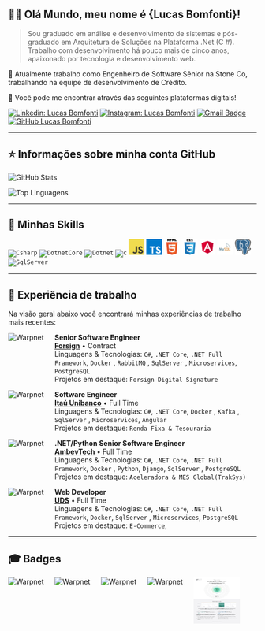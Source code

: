 ## 👨‍💻 Olá Mundo, meu nome é <strong>{Lucas Bomfonti}!</strong>

> Sou graduado em análise e desenvolvimento de sistemas e pós-graduado em Arquitetura de Soluções na Plataforma .Net (C #).
  Trabalho com desenvolvimento há pouco mais de cinco anos, apaixonado por tecnologia e desenvolvimento web.

🔭 Atualmente trabalho como Engenheiro de Software Sênior na Stone Co, trabalhando na equipe de desenvolvimento de Crédito.

💬 Você pode me encontrar através das seguintes plataformas digitais!

[![Linkedin: Lucas Bomfonti](https://img.shields.io/badge/-Linkedin-blue?style=flat-square&logo=Linkedin&logoColor=white&link=https://www.linkedin.com/in/lucas-bomfonti-893503183/)](https://www.linkedin.com/in/lucas-bomfonti-893503183/)
[![Instagram: Lucas Bomfonti](https://img.shields.io/badge/-Instagram-DF0174?style=flat-square&labelColor=DF0174&logo=instagram&logoColor=white&link=https://www.instagram.com/lucasbomfonti/)](https://www.instagram.com/lucasbomfonti/)
[![Gmail Badge](https://img.shields.io/badge/-Gmail-FF0000?style=flat-square&labelColor=FF0000&logo=gmail&logoColor=white&link=mailto:lucasbonfonti846@gmail.com)](mailto:lucasbonfonti846@gmail.com)
[![GitHub Lucas Bomfonti]( https://img.shields.io/github/followers/lucasbomfonti?label=follow&style=social)](https://github.com/lucasbomfonti)

----

## ⭐ Informações sobre minha conta GitHub
![GitHub Stats](https://github-readme-stats.vercel.app/api?username=lucasbomfonti&show_icons=true&theme=radical)

![Top Linguagens](https://github-readme-stats.vercel.app/api/top-langs/?username=lucasbomfonti&show_icons=true&theme=radical)

----

## 🚀 Minhas Skills

<code><img height="32" src="https://cdn.jsdelivr.net/gh/devicons/devicon/icons/csharp/csharp-original.svg" alt="Csharp"/></code>
<code><img height="32" src="https://cdn.jsdelivr.net/gh/devicons/devicon/icons/dotnetcore/dotnetcore-original.svg" alt="DotnetCore"/></code>
<code><img height="32" src="https://cdn.jsdelivr.net/gh/devicons/devicon/icons/dot-net/dot-net-plain-wordmark.svg" alt="Dotnet"/></code>
<code><img height="32" src="https://cdn.iconscout.com/icon/free/png-512/c-programming-569564.png" alt="c"/></code>
<code><img height="32" src="https://raw.githubusercontent.com/github/explore/80688e429a7d4ef2fca1e82350fe8e3517d3494d/topics/javascript/javascript.png" alt="Javascript"/></code>
<code><img height="32" src="https://raw.githubusercontent.com/github/explore/80688e429a7d4ef2fca1e82350fe8e3517d3494d/topics/typescript/typescript.png" alt="Typescript"/></code>
<code><img height="32" src="https://raw.githubusercontent.com/github/explore/80688e429a7d4ef2fca1e82350fe8e3517d3494d/topics/html/html.png" alt="HTML5"/></code>
<code><img height="32" src="https://raw.githubusercontent.com/github/explore/80688e429a7d4ef2fca1e82350fe8e3517d3494d/topics/css/css.png" alt="CSS"/></code>
<code><img height="32" src="https://raw.githubusercontent.com/github/explore/80688e429a7d4ef2fca1e82350fe8e3517d3494d/topics/angular/angular.png" alt="Angular"/></code>
<code><img height="32" src="https://raw.githubusercontent.com/github/explore/80688e429a7d4ef2fca1e82350fe8e3517d3494d/topics/mysql/mysql.png" alt="MySQL"/></code>
<code><img height="32" src="https://raw.githubusercontent.com/github/explore/80688e429a7d4ef2fca1e82350fe8e3517d3494d/topics/postgresql/postgresql.png" alt="PostegreSQL"/></code>
<code><img height="32" src="https://cdn.jsdelivr.net/gh/devicons/devicon/icons/microsoftsqlserver/microsoftsqlserver-plain-wordmark.svg" alt="SqlServer"/></code>

---

## 💼 Experiência de trabalho
Na visão geral abaixo você encontrará minhas experiências de trabalho mais recentes:

[<img align="left" height="94px" width="94px" alt="Warpnet" src="https://media-exp1.licdn.com/dms/image/C4D0BAQFJUHmDNfhPgA/company-logo_200_200/0/1656102175856?e=1664409600&v=beta&t=pn5lQmcQlt6qWJw5KwzvT8iAmYw2Dg7Y6ve0Ms6SqTc"/>](https://www.forsign.digital/)
**Senior Software Engineer** \
[**Forsign**](https://www.forsign.digital/) • Contract \
Linguagens & Tecnologias: `C#`, `.NET Core`, `.NET Full Framework`, `Docker` , `RabbitMQ` , `SqlServer` , `Microservices`, `PostgreSQL`\
Projetos em destaque: `Forsign Digital Signature`
<br/>

[<img align="left" height="94px" width="94px" alt="Warpnet" src="https://media-exp1.licdn.com/dms/image/C4D0BAQErJMMxLBtgFQ/company-logo_200_200/0/1655150371889?e=1664409600&v=beta&t=8PCcrMdnFkb39S-tS6ZhQJfVuntFwK524r_C59qy_hM"/>](https://www.linkedin.com/company/itau/)
**Software Engineer** \
[**Itaú Unibanco**](https://www.linkedin.com/company/itau/) • Full Time \
Linguagens & Tecnologias: `C#`, `.NET Core`, `Docker` , `Kafka` , `SqlServer` , `Microservices`, `Angular`\
Projetos em destaque: `Renda Fixa & Tesouraria`
<br/>

[<img align="left" height="94px" width="94px" alt="Warpnet" src="https://media-exp1.licdn.com/dms/image/C4E0BAQHv2rI8JxwT9g/company-logo_200_200/0/1625141188918?e=1664409600&v=beta&t=BSquleR2jrne6AKdY4oG_U2-n2csEAcRIsqlnv-5wSs"/>](https://www.ambevtech.com.br/)
**.NET/Python Senior Software Engineer** \
[**AmbevTech**](https://www.ambevtech.com.br/) • Full Time \
Linguagens & Tecnologias: `C#`, `.NET Core`, `.NET Full Framework`, `Docker` , `Python`, `Django`, `SqlServer` , `PostgreSQL`\
Projetos em destaque: `Aceleradora & MES Global(TrakSys)`
<br/>

[<img align="left" height="94px" width="94px" alt="Warpnet" src="https://media-exp1.licdn.com/dms/image/C4E0BAQGA6GugamGwdg/company-logo_200_200/0/1584452706815?e=1664409600&v=beta&t=-EUpveDEDs4xM9yDYl71Dohkg1avBjK67eTDoX_dKHw"/>](https://uds.com.br/)
**Web Developer** \
[**UDS**](https://uds.com.br/) • Full Time \
Linguagens & Tecnologias: `C#`, `.NET Core`, `.NET Full Framework`, `Docker`, `SqlServer` , `Microservices`, `PostgreSQL`\
Projetos em destaque: `E-Commerce`,
<br/>

----

## 🎓 Badges


[<img align="left" height="94px" width="94px" alt="Warpnet" src="https://images.credly.com/size/340x340/images/ef2853b2-4faf-4d27-8dec-5ddd71aa82bc/CERT-Associate-Microsoft365-Developer.png"/>](https://www.credly.com/badges/45afa88f-9dda-4171-a466-50398d3ad426/public_url)

[<img align="left" height="94px" width="94px" alt="Warpnet" src="https://media-exp1.licdn.com/dms/image/C4E22AQH7KLmdXPKcFg/feedshare-shrink_800/0/1579135572438?e=1659571200&v=beta&t=kNh47hhrjJhZVRXr6nMTM4g3PmpQhAnrTQDxrTFRuyA"/>](https://desenvolvedor.io/certificado/e66a1832-b28f-41e1-af18-57c60589e0c5)

[<img align="left" height="94px" width="94px" alt="Warpnet" src="https://media-exp1.licdn.com/dms/image/C4D22AQEuZYZO-h919A/feedshare-shrink_800/0/1591229713567?e=1659571200&v=beta&t=Qp6Ly3IFj0US9nubkIeI-xiJJUE9aDW6NsXQz2PYBTI"/>](https://desenvolvedor.io/certificado/a94362ad-5bd4-4d48-a697-31dc130749cc)

[<img align="left" height="94px" width="94px" alt="Warpnet" src="https://media-exp1.licdn.com/dms/image/C4D22AQHFi557h0leaw/feedshare-shrink_800/0/1591229713585?e=1659571200&v=beta&t=Pf__02lMqEvCyutQtWWYuI9UlecfraJsgLC5ViQNKsU"/>](https://desenvolvedor.io/certificado/e66a1832-b28f-41e1-af18-57c60589e0c5)

[<img align="left" height="94px" width="94px" alt="Warpnet" src="https://github.com/lucasbomfonti/lucasbomfonti/blob/main/EF%20SET%20Certificate-1.png"/>](https://www.efset.org/cert/sJBQ3G)
